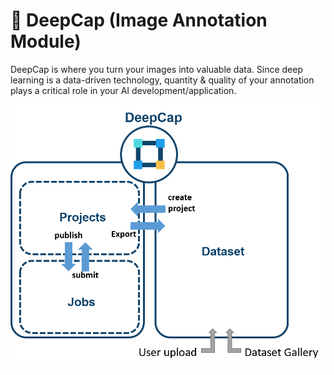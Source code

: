 # 📐 DeepCap (Image Annotation Module)

DeepCap is where you turn your images into valuable data. Since deep learning is a data-driven technology, quantity & quality of your annotation plays a critical role in your AI development/application.



![](../../.gitbook/assets/DeepCap.png)

